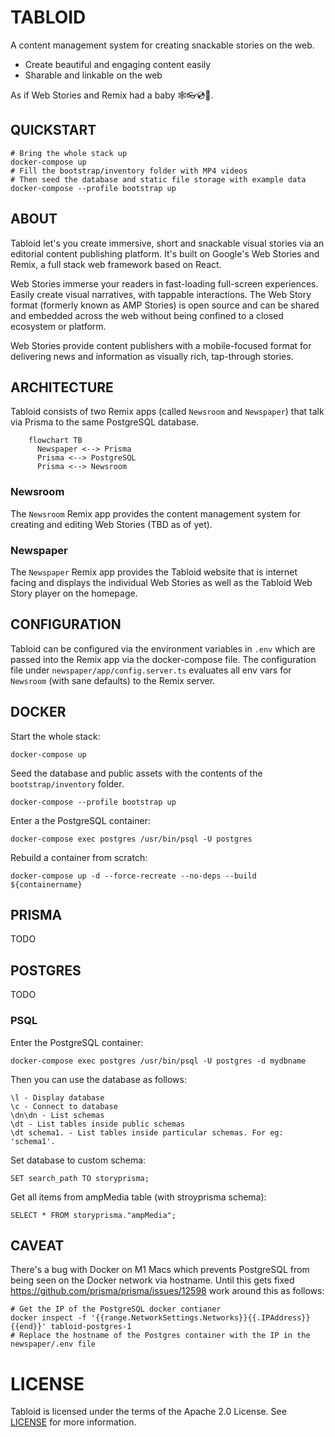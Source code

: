 # TABLOID

A content management system for creating snackable stories on the web.

- Create beautiful and engaging content easily
- Sharable and linkable on the web

As if Web Stories and Remix had a baby 🕸👓💿🍼.

## QUICKSTART

    # Bring the whole stack up
    docker-compose up
    # Fill the bootstrap/inventory folder with MP4 videos
    # Then seed the database and static file storage with example data
    docker-compose --profile bootstrap up

## ABOUT

Tabloid let's you create immersive, short and snackable visual stories via an editorial content publishing platform. It's built on Google's Web Stories and Remix, a full stack web framework based on React.

Web Stories immerse your readers in fast-loading full-screen experiences. Easily create visual narratives, with tappable interactions. The Web Story format (formerly known as AMP Stories) is open source and can be shared and embedded across the web without being confined to a closed ecosystem or platform.

Web Stories provide content publishers with a mobile-focused format for delivering news and information as visually rich, tap-through stories.

## ARCHITECTURE

Tabloid consists of two Remix apps (called `Newsroom` and `Newspaper`) that talk via Prisma to the same PostgreSQL database.

```mermaid
    flowchart TB
      Newspaper <--> Prisma
      Prisma <--> PostgreSQL
      Prisma <--> Newsroom
```

### Newsroom

The `Newsroom` Remix app provides the content management system for creating and editing Web Stories (TBD as of yet).

### Newspaper

The `Newspaper` Remix app provides the Tabloid website that is internet facing and displays the individual Web Stories as well as the Tabloid Web Story player on the homepage.

## CONFIGURATION

Tabloid can be configured via the environment variables in `.env` which are passed into the Remix app via the docker-compose file.
The configuration file under `newspaper/app/config.server.ts` evaluates all env vars for `Newsroom` (with sane defaults) to the Remix server.

## DOCKER

Start the whole stack:

    docker-compose up

Seed the database and public assets with the contents of the `bootstrap/inventory` folder.

    docker-compose --profile bootstrap up

Enter a the PostgreSQL container:

    docker-compose exec postgres /usr/bin/psql -U postgres

Rebuild a container from scratch:

    docker-compose up -d --force-recreate --no-deps --build ${containername}

## PRISMA

TODO

## POSTGRES

TODO

### PSQL

Enter the PostgreSQL container:

    docker-compose exec postgres /usr/bin/psql -U postgres -d mydbname

Then you can use the database as follows:

    \l - Display database
    \c - Connect to database
    \dn\dn - List schemas
    \dt - List tables inside public schemas
    \dt schema1. - List tables inside particular schemas. For eg: 'schema1'.

Set database to custom schema:

    SET search_path TO storyprisma;

Get all items from ampMedia table (with stroyprisma schema):

    SELECT * FROM storyprisma."ampMedia";

## CAVEAT

There's a bug with Docker on M1 Macs which prevents PostgreSQL from being seen on the Docker network via hostname. Until this gets fixed https://github.com/prisma/prisma/issues/12598 work around this as follows:

    # Get the IP of the PostgreSQL docker contianer
    docker inspect -f '{{range.NetworkSettings.Networks}}{{.IPAddress}}{{end}}' tabloid-postgres-1
    # Replace the hostname of the Postgres container with the IP in the newspaper/.env file

# LICENSE

Tabloid is licensed under the terms of the Apache 2.0 License. See [LICENSE](LICENSE) for more information.
